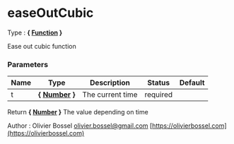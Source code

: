 # easeOutCubic

<!-- @namespace: sugar.js.easing.easeOutCubic -->

Type : **{ [Function](https://developer.mozilla.org/fr/docs/Web/JavaScript/Reference/Objets_globaux/Function) }**


Ease out cubic function



### Parameters
Name  |  Type  |  Description  |  Status  |  Default
------------  |  ------------  |  ------------  |  ------------  |  ------------
t  |  **{ [Number](https://developer.mozilla.org/fr/docs/Web/JavaScript/Reference/Objets_globaux/Number) }**  |  The current time  |  required  |

Return **{ [Number](https://developer.mozilla.org/fr/docs/Web/JavaScript/Reference/Objets_globaux/Number) }** The value depending on time

Author : Olivier Bossel [olivier.bossel@gmail.com](mailto:olivier.bossel@gmail.com) [https://olivierbossel.com](https://olivierbossel.com)